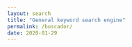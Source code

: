 ```yaml
---
layout: search
title: "General keyword search engine"
permalink: /buscador/
date: 2020-01-29
---
```

